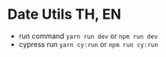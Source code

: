 # Date Utils TH, EN

- run command `yarn run dev` or `npm run dev`
- cypress run `yarn cy:run` or `npm run cy:run`
